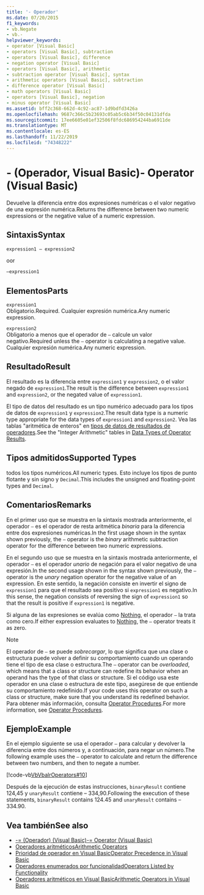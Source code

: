 ```yaml
---
title: '- Operador'
ms.date: 07/20/2015
f1_keywords:
- vb.Negate
- vb.-
helpviewer_keywords:
- operator [Visual Basic]
- operators [Visual Basic], subtraction
- operators [Visual Basic], difference
- negation operator [Visual Basic]
- operators [Visual Basic], arithmetic
- subtraction operator [Visual Basic], syntax
- arithmetic operators [Visual Basic], subtraction
- difference operator [Visual Basic]
- math operators [Visual Basic]
- operators [Visual Basic], negation
- minus operator [Visual Basic]
ms.assetid: bff2c368-662d-4c92-ac87-1d9bdfd3426a
ms.openlocfilehash: 9687c366c5b23693c05ab5c6b34f50c04131dfda
ms.sourcegitcommit: 17ee6605e01ef32506f8fdc686954244ba6911de
ms.translationtype: MT
ms.contentlocale: es-ES
ms.lasthandoff: 11/22/2019
ms.locfileid: "74348222"
---
```

# <a name="--operator-visual-basic"></a><span data-ttu-id="8857e-102">- (Operador, Visual Basic)</span><span class="sxs-lookup"><span data-stu-id="8857e-102">- Operator (Visual Basic)</span></span>
<span data-ttu-id="8857e-103">Devuelve la diferencia entre dos expresiones numéricas o el valor negativo de una expresión numérica.</span><span class="sxs-lookup"><span data-stu-id="8857e-103">Returns the difference between two numeric expressions or the negative value of a numeric expression.</span></span>  
  
## <a name="syntax"></a><span data-ttu-id="8857e-104">Sintaxis</span><span class="sxs-lookup"><span data-stu-id="8857e-104">Syntax</span></span>  
  
```vb  
expression1 – expression2
```
  
<span data-ttu-id="8857e-105">o</span><span class="sxs-lookup"><span data-stu-id="8857e-105">or</span></span>

```vb  
–expression1  
```  
  
## <a name="parts"></a><span data-ttu-id="8857e-106">Elementos</span><span class="sxs-lookup"><span data-stu-id="8857e-106">Parts</span></span>  
 `expression1`  
 <span data-ttu-id="8857e-107">Obligatorio.</span><span class="sxs-lookup"><span data-stu-id="8857e-107">Required.</span></span> <span data-ttu-id="8857e-108">Cualquier expresión numérica.</span><span class="sxs-lookup"><span data-stu-id="8857e-108">Any numeric expression.</span></span>  
  
 `expression2`  
 <span data-ttu-id="8857e-109">Obligatorio a menos que el operador de `–` calcule un valor negativo.</span><span class="sxs-lookup"><span data-stu-id="8857e-109">Required unless the `–` operator is calculating a negative value.</span></span> <span data-ttu-id="8857e-110">Cualquier expresión numérica.</span><span class="sxs-lookup"><span data-stu-id="8857e-110">Any numeric expression.</span></span>  
  
## <a name="result"></a><span data-ttu-id="8857e-111">Resultado</span><span class="sxs-lookup"><span data-stu-id="8857e-111">Result</span></span>  
 <span data-ttu-id="8857e-112">El resultado es la diferencia entre `expression1` y `expression2`, o el valor negado de `expression1`.</span><span class="sxs-lookup"><span data-stu-id="8857e-112">The result is the difference between `expression1` and `expression2`, or the negated value of `expression1`.</span></span>  
  
 <span data-ttu-id="8857e-113">El tipo de datos del resultado es un tipo numérico adecuado para los tipos de datos de `expression1` y `expression2`.</span><span class="sxs-lookup"><span data-stu-id="8857e-113">The result data type is a numeric type appropriate for the data types of `expression1` and `expression2`.</span></span> <span data-ttu-id="8857e-114">Vea las tablas "aritmética de enteros" en [tipos de datos de resultados de operadores](../../../visual-basic/language-reference/operators/data-types-of-operator-results.md).</span><span class="sxs-lookup"><span data-stu-id="8857e-114">See the "Integer Arithmetic" tables in [Data Types of Operator Results](../../../visual-basic/language-reference/operators/data-types-of-operator-results.md).</span></span>  
  
## <a name="supported-types"></a><span data-ttu-id="8857e-115">Tipos admitidos</span><span class="sxs-lookup"><span data-stu-id="8857e-115">Supported Types</span></span>  
 <span data-ttu-id="8857e-116">todos los tipos numéricos.</span><span class="sxs-lookup"><span data-stu-id="8857e-116">All numeric types.</span></span> <span data-ttu-id="8857e-117">Esto incluye los tipos de punto flotante y sin signo y `Decimal`.</span><span class="sxs-lookup"><span data-stu-id="8857e-117">This includes the unsigned and floating-point types and `Decimal`.</span></span>  
  
## <a name="remarks"></a><span data-ttu-id="8857e-118">Comentarios</span><span class="sxs-lookup"><span data-stu-id="8857e-118">Remarks</span></span>  
 <span data-ttu-id="8857e-119">En el primer uso que se muestra en la sintaxis mostrada anteriormente, el operador `–` es el operador de resta aritmética *binaria* para la diferencia entre dos expresiones numéricas.</span><span class="sxs-lookup"><span data-stu-id="8857e-119">In the first usage shown in the syntax shown previously, the `–` operator is the *binary* arithmetic subtraction operator for the difference between two numeric expressions.</span></span>  
  
 <span data-ttu-id="8857e-120">En el segundo uso que se muestra en la sintaxis mostrada anteriormente, el operador `–` es el operador *unario* de negación para el valor negativo de una expresión.</span><span class="sxs-lookup"><span data-stu-id="8857e-120">In the second usage shown in the syntax shown previously, the `–` operator is the *unary* negation operator for the negative value of an expression.</span></span> <span data-ttu-id="8857e-121">En este sentido, la negación consiste en invertir el signo de `expression1` para que el resultado sea positivo si `expression1` es negativo.</span><span class="sxs-lookup"><span data-stu-id="8857e-121">In this sense, the negation consists of reversing the sign of `expression1` so that the result is positive if `expression1` is negative.</span></span>  
  
 <span data-ttu-id="8857e-122">Si alguna de las expresiones se evalúa como [Nothing](../../../visual-basic/language-reference/nothing.md), el operador `–` la trata como cero.</span><span class="sxs-lookup"><span data-stu-id="8857e-122">If either expression evaluates to [Nothing](../../../visual-basic/language-reference/nothing.md), the `–` operator treats it as zero.</span></span>  
  
> [!NOTE]
> <span data-ttu-id="8857e-123">El operador de `–` se puede *sobrecargar*, lo que significa que una clase o estructura puede volver a definir su comportamiento cuando un operando tiene el tipo de esa clase o estructura.</span><span class="sxs-lookup"><span data-stu-id="8857e-123">The `–` operator can be *overloaded*, which means that a class or structure can redefine its behavior when an operand has the type of that class or structure.</span></span> <span data-ttu-id="8857e-124">Si el código usa este operador en una clase o estructura de este tipo, asegúrese de que entiende su comportamiento redefinido.</span><span class="sxs-lookup"><span data-stu-id="8857e-124">If your code uses this operator on such a class or structure, make sure that you understand its redefined behavior.</span></span> <span data-ttu-id="8857e-125">Para obtener más información, consulta [Operator Procedures](../../../visual-basic/programming-guide/language-features/procedures/operator-procedures.md).</span><span class="sxs-lookup"><span data-stu-id="8857e-125">For more information, see [Operator Procedures](../../../visual-basic/programming-guide/language-features/procedures/operator-procedures.md).</span></span>  
  
## <a name="example"></a><span data-ttu-id="8857e-126">Ejemplo</span><span class="sxs-lookup"><span data-stu-id="8857e-126">Example</span></span>  
 <span data-ttu-id="8857e-127">En el ejemplo siguiente se usa el operador `–` para calcular y devolver la diferencia entre dos números y, a continuación, para negar un número.</span><span class="sxs-lookup"><span data-stu-id="8857e-127">The following example uses the `–` operator to calculate and return the difference between two numbers, and then to negate a number.</span></span>  
  
 [!code-vb[VbVbalrOperators#10](~/samples/snippets/visualbasic/VS_Snippets_VBCSharp/VbVbalrOperators/VB/Class1.vb#10)]  
  
 <span data-ttu-id="8857e-128">Después de la ejecución de estas instrucciones, `binaryResult` contiene 124,45 y `unaryResult` contiene – 334,90.</span><span class="sxs-lookup"><span data-stu-id="8857e-128">Following the execution of these statements, `binaryResult` contains 124.45 and `unaryResult` contains –334.90.</span></span>  
  
## <a name="see-also"></a><span data-ttu-id="8857e-129">Vea también</span><span class="sxs-lookup"><span data-stu-id="8857e-129">See also</span></span>

- [<span data-ttu-id="8857e-130">-= (Operador) (Visual Basic)</span><span class="sxs-lookup"><span data-stu-id="8857e-130">-= Operator (Visual Basic)</span></span>](../../../visual-basic/language-reference/operators/subtraction-assignment-operator.md)
- [<span data-ttu-id="8857e-131">Operadores aritméticos</span><span class="sxs-lookup"><span data-stu-id="8857e-131">Arithmetic Operators</span></span>](../../../visual-basic/language-reference/operators/arithmetic-operators.md)
- [<span data-ttu-id="8857e-132">Prioridad de operador en Visual Basic</span><span class="sxs-lookup"><span data-stu-id="8857e-132">Operator Precedence in Visual Basic</span></span>](../../../visual-basic/language-reference/operators/operator-precedence.md)
- [<span data-ttu-id="8857e-133">Operadores enumerados por funcionalidad</span><span class="sxs-lookup"><span data-stu-id="8857e-133">Operators Listed by Functionality</span></span>](../../../visual-basic/language-reference/operators/operators-listed-by-functionality.md)
- [<span data-ttu-id="8857e-134">Operadores aritméticos en Visual Basic</span><span class="sxs-lookup"><span data-stu-id="8857e-134">Arithmetic Operators in Visual Basic</span></span>](../../../visual-basic/programming-guide/language-features/operators-and-expressions/arithmetic-operators.md)
